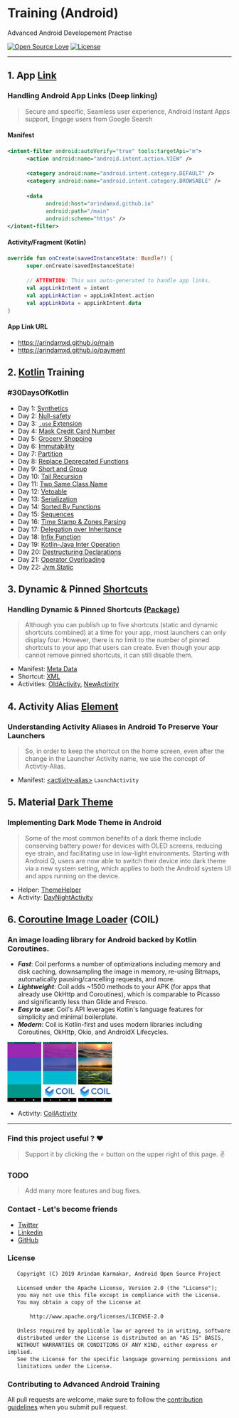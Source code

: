 # Training (Android)

Advanced Android Developement Practise

[![Open Source Love](https://badges.frapsoft.com/os/v1/open-source.svg?v=102)](https://opensource.org/licenses/Apache-2.0)
[![License](https://img.shields.io/badge/license-Apache%202.0-blue.svg)](https://github.com/arindamxd/certification-training/blob/master/LICENSE)

---

## 1. App [Link](https://developer.android.com/training/app-links)

### Handling Android App Links (Deep linking)
> Secure and specific, Seamless user experience, Android Instant Apps support, Engage users from 
Google Search


#### Manifest

```xml
<intent-filter android:autoVerify="true" tools:targetApi="m">
      <action android:name="android.intent.action.VIEW" />
  
      <category android:name="android.intent.category.DEFAULT" />
      <category android:name="android.intent.category.BROWSABLE" />
  
      <data
            android:host="arindamxd.github.io"
            android:path="/main"
            android:scheme="https" />
</intent-filter>
```

#### Activity/Fragment (Kotlin)

```kotlin
override fun onCreate(savedInstanceState: Bundle?) {
      super.onCreate(savedInstanceState)
      
      // ATTENTION: This was auto-generated to handle app links.
      val appLinkIntent = intent
      val appLinkAction = appLinkIntent.action
      val appLinkData = appLinkIntent.data
}
```

#### App Link URL

- https://arindamxd.github.io/main
- https://arindamxd.github.io/payment



## 2. [Kotlin](https://kotlinlang.org/) Training

### #30DaysOfKotlin

- Day 1: [Synthetics](app/src/main/java/com/arindam/android/training/kotlin/Synthetics.kt)
- Day 2: [Null-safety](app/src/main/java/com/arindam/android/training/kotlin/NullSafety.kt)
- Day 3: [`.use` Extension](app/src/main/java/com/arindam/android/training/kotlin/UseExtension.kt)
- Day 4: [Mask Credit Card Number](app/src/main/java/com/arindam/android/training/kotlin/CreditCardNumberMask.kt)
- Day 5: [Grocery Shopping](app/src/main/java/com/arindam/android/training/kotlin/GroceryShopping.kt)
- Day 6: [Immutability](app/src/main/java/com/arindam/android/training/kotlin/Immutability.kt)
- Day 7: [Partition](app/src/main/java/com/arindam/android/training/kotlin/Partition.kt)
- Day 8: [Replace Deprecated Functions](app/src/main/java/com/arindam/android/training/kotlin/ReplaceDeprecated.kt)
- Day 9: [Short and Group](app/src/main/java/com/arindam/android/training/kotlin/ShortAndGroup.kt)
- Day 10: [Tail Recursion](app/src/main/java/com/arindam/android/training/kotlin/TailRecursion.kt)
- Day 11: [Two Same Class Name](app/src/main/java/com/arindam/android/training/kotlin/SameClassName.kt)
- Day 12: [Vetoable](app/src/main/java/com/arindam/android/training/kotlin/Vetoable.kt)
- Day 13: [Serialization](app/src/main/java/com/arindam/android/training/kotlin/Serialization.kt)
- Day 14: [Sorted By Functions](app/src/main/java/com/arindam/android/training/kotlin/SortedByFunctions.kt)
- Day 15: [Sequences](app/src/main/java/com/arindam/android/training/kotlin/Sequences.kt)
- Day 16: [Time Stamp & Zones Parsing](app/src/main/java/com/arindam/android/training/kotlin/Timestamp.kt)
- Day 17: [Delegation over Inheritance](app/src/main/java/com/arindam/android/training/kotlin/Delegation.kt)
- Day 18: [Infix Function](app/src/main/java/com/arindam/android/training/kotlin/InfixFunction.kt)
- Day 19: [Kotlin-Java Inter Operation](app/src/main/java/com/arindam/android/training/kotlin/interop/Vacation.java)
- Day 20: [Destructuring Declarations](app/src/main/java/com/arindam/android/training/kotlin/Destructuring.kt)
- Day 21: [Operator Overloading](app/src/main/java/com/arindam/android/training/kotlin/OperatorOverloading.kt)
- Day 22: [Jvm Static](app/src/main/java/com/arindam/android/training/kotlin/jvmstatic/JvmStatic.java)



## 3. Dynamic & Pinned [Shortcuts](https://developer.android.com/guide/topics/ui/shortcuts)

### Handling Dynamic & Pinned Shortcuts [(Package)](app/src/main/java/com/arindam/android/training/shortcuts)
> Although you can publish up to five shortcuts (static and dynamic shortcuts combined) at a time 
for your app, most launchers can only display four. However, there is no limit to the number of
pinned shortcuts to your app that users can create. Even though your app cannot remove pinned
shortcuts, it can still disable them.

- Manifest: [Meta Data](app/src/main/AndroidManifest.xml#L73)
- Shortcut: [XML](app/src/main/res/xml/shortcuts.xml)
- Activities: [OldActivity](app/src/main/java/com/arindam/android/training/shortcuts/OldActivity.kt), [NewActivity](app/src/main/java/com/arindam/android/training/shortcuts/NewActivity.kt)



## 4. Activity Alias [Element](https://developer.android.com/guide/topics/manifest/activity-alias-element)

### Understanding Activity Aliases in Android To Preserve Your Launchers
> So, in order to keep the shortcut on the home screen, even after the change in the Launcher 
Activity name, we use the concept of Activtiy-Alias.

- Manifest: [\<activity-alias\>](app/src/main/AndroidManifest.xml#L63&L74) `LaunchActivity`



## 5. Material [Dark Theme](https://material.io/develop/android/theming/dark/)

### Implementing Dark Mode Theme in Android
> Some of the most common benefits of a dark theme include conserving battery power for devices 
with OLED screens, reducing eye strain, and facilitating use in low-light environments. Starting 
with Android Q, users are now able to switch their device into dark theme via a new system 
setting, which applies to both the Android system UI and apps running on the device.

- Helper: [ThemeHelper](app/src/main/java/com/arindam/android/training/daynight/ThemeHelper.kt)
- Activity: [DayNightActivity](app/src/main/java/com/arindam/android/training/daynight/DayNightActivity.kt)



## 6. [Coroutine Image Loader](https://coil-kt.github.io/coil/) (COIL)

### An image loading library for Android backed by Kotlin Coroutines.

- **_Fast_**: Coil performs a number of optimizations including memory and disk caching, downsampling the image in memory, re-using Bitmaps, automatically pausing/cancelling requests, and more.
- **_Lightweight_**: Coil adds ~1500 methods to your APK (for apps that already use OkHttp and Coroutines), which is comparable to Picasso and significantly less than Glide and Fresco.
- **_Easy to use_**: Coil's API leverages Kotlin's language features for simplicity and minimal boilerplate.
- **_Modern_**: Coil is Kotlin-first and uses modern libraries including Coroutines, OkHttp, Okio, and AndroidX Lifecycles.

<img src="/documentation/coil/1.png" width="15%"> <img src="/documentation/coil/2.png" width="15%"> <img src="/documentation/coil/3.png" width="15%">

- Activity: [CoilActivity](app/src/main/java/com/arindam/android/training/coil/CoilActivity.kt)

---

### Find this project useful ? :heart:
> Support it by clicking the :star: button on the upper right of this page. :v:

### TODO

> Add many more features and bug fixes.

### Contact - Let's become friends

- [Twitter](https://twitter.com/arindamxd)
- [Linkedin](https://in.linkedin.com/in/arindamxd)
- [GitHub](https://github.com/arindamxd)

### License

```
   Copyright (C) 2019 Arindam Karmakar, Android Open Source Project

   Licensed under the Apache License, Version 2.0 (the "License");
   you may not use this file except in compliance with the License.
   You may obtain a copy of the License at

       http://www.apache.org/licenses/LICENSE-2.0

   Unless required by applicable law or agreed to in writing, software
   distributed under the License is distributed on an "AS IS" BASIS,
   WITHOUT WARRANTIES OR CONDITIONS OF ANY KIND, either express or implied.
   See the License for the specific language governing permissions and
   limitations under the License.
```

### Contributing to Advanced Android Training

All pull requests are welcome, make sure to follow the [contribution guidelines](CONTRIBUTING.md) when you submit pull request.
